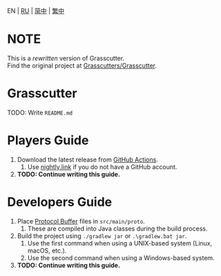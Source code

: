 EN | [RU](README_ru-RU.md) | [简中](README_zh-CN.md) | [繁中](README_zh-TW.md)

# NOTE
This is a *rewritten* version of Grasscutter.\
Find the original project at [Grasscutters/Grasscutter](https://github.com/Grasscutters/Grasscutter).

# Grasscutter
TODO: Write `README.md`

# Players Guide
1. Download the latest release from [GitHub Actions](https://github.com/KingRainbow44/Grasscutter-Rewrite/actions).
   1. Use [nightly.link](https://nightly.link/KingRainbow44/Grasscutter-Rewrite/workflows/build/main/Grasscutter.zip) if you do not have a GitHub account.
2. **TODO: Continue writing this guide.**

# Developers Guide
1. Place [Protocol Buffer](https://developers.google.com/protocol-buffers) files in `src/main/proto`. 
   1. These are compiled into Java classes during the build process.
2. Build the project using `./gradlew jar` or `.\gradlew.bat jar`.
   1. Use the first command when using a UNIX-based system (Linux, macOS, etc.).
   2. Use the second command when using a Windows-based system.
3. **TODO: Continue writing this guide.**